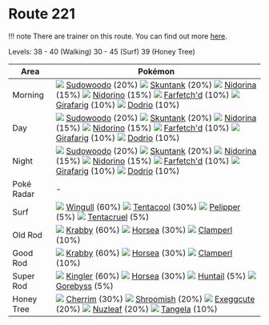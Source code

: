 # Route 221

!!! note
    There are trainer on this route. You can find out more [here](/trainer_changes/route_221/).

Levels: 38 - 40 (Walking) 30 - 45 (Surf) 39 (Honey Tree)

Area       | Pokémon
---        | ---
Morning    | ![][185]  [Sudowoodo] (20%) ![][435]  [Skuntank] (20%) ![][030]  [Nidorina] (15%)  ![][033]  [Nidorino] (15%) ![][083]  [Farfetch'd] (10%) ![][203]  [Girafarig] (10%)  ![][085]  [Dodrio] (10%)
Day        | ![][185]  [Sudowoodo] (20%) ![][435]  [Skuntank] (20%) ![][030]  [Nidorina] (15%)  ![][033]  [Nidorino] (15%) ![][083]  [Farfetch'd] (10%) ![][203]  [Girafarig] (10%)  ![][085]  [Dodrio] (10%)
Night      | ![][185]  [Sudowoodo] (20%) ![][435]  [Skuntank] (20%) ![][030]  [Nidorina] (15%)  ![][033]  [Nidorino] (15%) ![][083]  [Farfetch'd] (10%) ![][203]  [Girafarig] (10%)  ![][085]  [Dodrio] (10%)
Poké Radar | -
Surf       | ![][278]  [Wingull] (60%) ![][072]  [Tentacool] (30%) ![][279]  [Pelipper] (5%)  ![][073]  [Tentacruel] (5%)
Old Rod    | ![][098]  [Krabby] (60%) ![][116]  [Horsea] (30%) ![][366]  [Clamperl] (10%)
Good Rod   | ![][098]  [Krabby] (60%) ![][116]  [Horsea] (30%) ![][366]  [Clamperl] (10%)
Super Rod  | ![][099]  [Kingler] (60%) ![][116]  [Horsea] (30%) ![][367]  [Huntail] (5%)  ![][368]  [Gorebyss] (5%)
Honey Tree | ![][421]  [Cherrim] (30%) ![][285]  [Shroomish] (20%) ![][102]  [Exeggcute] (20%)  ![][274]  [Nuzleaf] (20%) ![][114]  [Tangela] (10%)


[Nidorina]: /pokemon_changes/030/
[Nidorino]: /pokemon_changes/033/
[Tentacool]: /pokemon_changes/072/
[Tentacruel]: /pokemon_changes/073/
[Farfetch'd]: /pokemon_changes/083/
[Dodrio]: /pokemon_changes/085/
[Krabby]: /pokemon_changes/098/
[Kingler]: /pokemon_changes/099/
[Exeggcute]: /pokemon_changes/102/
[Tangela]: /pokemon_changes/114/
[Horsea]: /pokemon_changes/116/
[Sudowoodo]: /pokemon_changes/185/
[Girafarig]: /pokemon_changes/203/
[Nuzleaf]: /pokemon_changes/274/
[Wingull]: /pokemon_changes/278/
[Pelipper]: /pokemon_changes/279/
[Shroomish]: /pokemon_changes/285/
[Clamperl]: /pokemon_changes/366/
[Huntail]: /pokemon_changes/367/
[Gorebyss]: /pokemon_changes/368/
[Cherrim]: /pokemon_changes/421/
[Skuntank]: /pokemon_changes/435/
[030]: /img/pokemon/030.png
[033]: /img/pokemon/033.png
[072]: /img/pokemon/072.png
[073]: /img/pokemon/073.png
[083]: /img/pokemon/083.png
[085]: /img/pokemon/085.png
[098]: /img/pokemon/098.png
[099]: /img/pokemon/099.png
[102]: /img/pokemon/102.png
[114]: /img/pokemon/114.png
[116]: /img/pokemon/116.png
[185]: /img/pokemon/185.png
[203]: /img/pokemon/203.png
[274]: /img/pokemon/274.png
[278]: /img/pokemon/278.png
[279]: /img/pokemon/279.png
[285]: /img/pokemon/285.png
[366]: /img/pokemon/366.png
[367]: /img/pokemon/367.png
[368]: /img/pokemon/368.png
[421]: /img/pokemon/421.png
[435]: /img/pokemon/435.png
